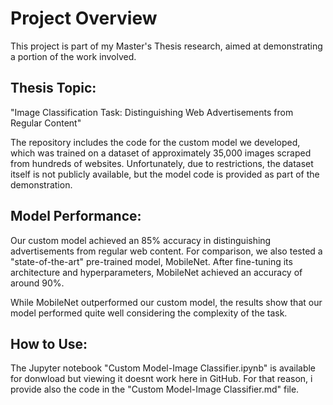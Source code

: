 # __Project Overview__
This project is part of my Master's Thesis research, aimed at demonstrating a portion of the work involved.

## __Thesis Topic__:
"Image Classification Task: Distinguishing Web Advertisements from Regular Content"

The repository includes the code for the custom model we developed, which was trained on a dataset of approximately 35,000 images scraped from hundreds of websites. Unfortunately, due to restrictions, the dataset itself is not publicly available, but the model code is provided as part of the demonstration.

## __Model Performance:__
Our custom model achieved an 85% accuracy in distinguishing advertisements from regular web content. For comparison, we also tested a "state-of-the-art" pre-trained model, MobileNet. After fine-tuning its architecture and hyperparameters, MobileNet achieved an accuracy of around 90%.

While MobileNet outperformed our custom model, the results show that our model performed quite well considering the complexity of the task.

## __How to Use:__
The Jupyter notebook "Custom Model-Image Classifier.ipynb" is available for donwload but viewing it doesnt work here in GitHub. For that reason, i provide also the code in the "Custom Model-Image Classifier.md" file.
